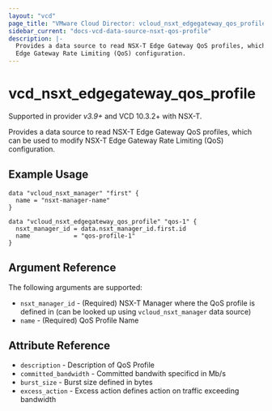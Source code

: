 ```yaml
---
layout: "vcd"
page_title: "VMware Cloud Director: vcloud_nsxt_edgegateway_qos_profile"
sidebar_current: "docs-vcd-data-source-nsxt-qos-profile"
description: |-
  Provides a data source to read NSX-T Edge Gateway QoS profiles, which can be used to modify NSX-T 
  Edge Gateway Rate Limiting (QoS) configuration.
---
```


# vcd\_nsxt\_edgegateway\_qos\_profile

Supported in provider *v3.9+* and VCD 10.3.2+ with NSX-T.

Provides a data source to read NSX-T Edge Gateway QoS profiles, which can be used to modify NSX-T
Edge Gateway Rate Limiting (QoS) configuration.

## Example Usage

```hcl
data "vcloud_nsxt_manager" "first" {
  name = "nsxt-manager-name"
}

data "vcloud_nsxt_edgegateway_qos_profile" "qos-1" {
  nsxt_manager_id = data.nsxt_manager_id.first.id
  name            = "qos-profile-1"
}
```

## Argument Reference

The following arguments are supported:

* `nsxt_manager_id` - (Required) NSX-T Manager where the QoS profile is defined in (can be looked up
using `vcloud_nsxt_manager` data source)
* `name` - (Required) QoS Profile Name


## Attribute Reference

* `description` - Description of QoS Profile
* `committed_bandwidth` - Committed bandwith specificd in Mb/s
* `burst_size` - Burst size defined in bytes
* `excess_action` - Excess action defines action on traffic exceeding bandwidth
